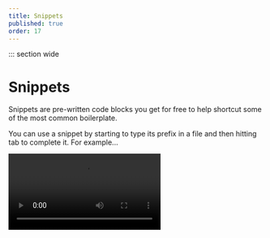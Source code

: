 ```yaml
---
title: Snippets
published: true
order: 17
---
```


<script>
  import Video from '$lib/components/Video/index.svelte';
</script>

::: section wide

# Snippets

Snippets are pre-written code blocks you get for free to help shortcut some of the most common boilerplate.

You can use a snippet by starting to type its prefix in a file and then hitting tab to complete it. For example...

<Video src="https://user-images.githubusercontent.com/2772078/139705631-5334935a-1067-4d71-8370-93c26ead482e.mp4" />

The tables below include the prefix you'd type, the file type (or part of a Svelte component) the snippet applies to and a quick description of what code you'll get from the snippets included in the kit:

### Style snippets

| Prefix            | Type      | Description                                                                                                         |
| ----------------- | --------- | ------------------------------------------------------------------------------------------------------------------- |
| `scss`            | `.svelte` | Insert an SCSS style tag with optional imports for Reuters Graphics partials                                        |
| `scss-theme`      | `.svelte` | Insert an SCSS style tag that imports the default Reuters Graphics theme (useful for [page components](./pages.md)) |
| `fonts-mixins`    | `.scss`   | Insert an import of Reuters Graphics [fonts mixins](https://reuters-graphics.github.io/style/fonts/)                |
| `fonts-variables` | `.scss`   | Insert an import of Reuters Graphics [fonts variables](https://reuters-graphics.github.io/style/fonts/)             |

### Svelte/JS snippets

| Prefix           | Type            | Description                                                                                                                                                                      |
| ---------------- | --------------- | -------------------------------------------------------------------------------------------------------------------------------------------------------------------------------- |
| `statics`        | `.svelte`       | Import Svelte's [`assets`](https://kit.svelte.dev/docs/modules#$app-paths) store for prefixing paths to static files like images |
| `load-module`    | `.svelte`       | Insert a module script tag for [loading data](https://kit.svelte.dev/docs#loading) in a SvelteKit page component                                                                 |
| `env`            | `.svelte`       | Import [`$app/env` SvelteKit stores](https://kit.svelte.dev/docs#modules-$app-env) that tell you what environment (dev, browser, etc.) your code is running in                   |
| `paths`          | `.svelte`       | Import [`$app/paths` SvelteKit stores](https://kit.svelte.dev/docs#modules-$app-env) that give you paths to prefix URLs with                                                     |
| `d3-chart-class` | `.svelte` `.js` | Insert our standard Reuters Graphics D3 chart class                                                                                                                              |
| `d3-data-join`   | `.svelte` `.js` | Insert an example of using D3's [data join](https://observablehq.com/@d3/selection-join) syntax                                                                                  |

:::
